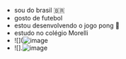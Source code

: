 - sou do brasil 🇧🇷
- gosto de futebol
- estou desenvolvendo o jogo pong 🏓
- estudo no colégio Morelli
- ![](![image](https://github.com/user-attachments/assets/3339a695-d07a-4c9c-ba0e-b56d4991e32d)
- ![].![image](https://github.com/user-attachments/assets/a591c29e-d365-42a2-938d-f376590dfafa)

